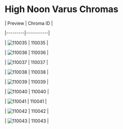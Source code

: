 # High Noon Varus Chromas


| Preview | Chroma ID |

|---------|-----------|

| ![110035](https://raw.communitydragon.org/latest/plugins/rcp-be-lol-game-data/global/default/v1/champion-chroma-images/110/110035.png) | 110035 |

| ![110036](https://raw.communitydragon.org/latest/plugins/rcp-be-lol-game-data/global/default/v1/champion-chroma-images/110/110036.png) | 110036 |

| ![110037](https://raw.communitydragon.org/latest/plugins/rcp-be-lol-game-data/global/default/v1/champion-chroma-images/110/110037.png) | 110037 |

| ![110038](https://raw.communitydragon.org/latest/plugins/rcp-be-lol-game-data/global/default/v1/champion-chroma-images/110/110038.png) | 110038 |

| ![110039](https://raw.communitydragon.org/latest/plugins/rcp-be-lol-game-data/global/default/v1/champion-chroma-images/110/110039.png) | 110039 |

| ![110040](https://raw.communitydragon.org/latest/plugins/rcp-be-lol-game-data/global/default/v1/champion-chroma-images/110/110040.png) | 110040 |

| ![110041](https://raw.communitydragon.org/latest/plugins/rcp-be-lol-game-data/global/default/v1/champion-chroma-images/110/110041.png) | 110041 |

| ![110042](https://raw.communitydragon.org/latest/plugins/rcp-be-lol-game-data/global/default/v1/champion-chroma-images/110/110042.png) | 110042 |

| ![110043](https://raw.communitydragon.org/latest/plugins/rcp-be-lol-game-data/global/default/v1/champion-chroma-images/110/110043.png) | 110043 |